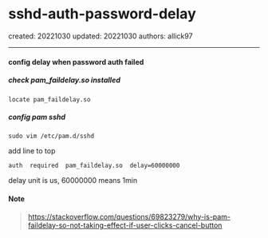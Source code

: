# sshd-auth-password-delay

created: 20221030 updated: 20221030 authors: allick97

---

#### config delay when password auth failed
##### check pam_faildelay.so installed
```
locate pam_faildelay.so
```
##### config pam sshd
```
sudo vim /etc/pam.d/sshd
```
add line to top
```
auth  required  pam_faildelay.so  delay=60000000
```
delay unit is us, 60000000 means 1min

#### Note
> https://stackoverflow.com/questions/69823279/why-is-pam-faildelay-so-not-taking-effect-if-user-clicks-cancel-button